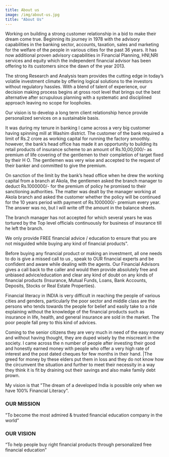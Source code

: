 ```yaml
---
title: About us
image: /img/about-us.jpg
title: "About Us"
---
```


Working  on building a strong customer relationship in a bid to make their dream come true. Beginning its journey in 1978 with the advisory capabilities in the banking sector, accounts, taxation, sales and marketing for the welfare of the people in various cities for the past 36 years.    It has now additional proven advisory capabilities in Financial Planning, HNI,NRI services and equity which the independent financial advisor has been offering to its customers since the dawn of the year 2013.

The strong Research and Analysis team provides the cutting edge in today’s volatile investment climate by offering logical solutions to the investors without regulatory hassles. With a blend of talent of experience, our decision making process begins at gross root level that brings out the best alternative after scrupulous planning with a systematic and disciplined approach leaving no scope for loopholes.

Our vision is to develop a long term client relationship hence provide personalized services on a sustainable basis.

It was during my tenure in banking I came across a very big customer having spinning mill at Washim district. The customer of the bank required  a limit of Rs.2 crore as working capital for running the factory smoothly. however, the bank’s head office has made it an opportunity to building its retail products of insurance scheme to an amount of Rs.10,00,000/- as premium of life covering of the gentlemen to their completion of target fixed by their H O. The gentlemen was very wise  and accepted to the request of their banker and committed to give the premium.

On sanction of the limit by the bank’s head office when he drew the working capital from a branch at Akola, the gentlemen asked the branch manager to deduct Rs.1000000/- for the premium of policy he promised to their  sanctioning authorities.  The matter was dealt by the manager working at Akola branch and asked the customer whether the policy will be continued for the 10 years period with payment of Rs.1000000/- premium every year.  The answer was no, but I will write off the amount in the balance sheets.

The branch manager has not accepted for which several years he was tortured by the Top level officials continuously for business of insurance till he left the branch.

We only provide FREE financial advice / education to ensure that you are not misguided while buying any kind of financial products".

Before buying any financial product or making an investment, all one needs to do is give a missed call to us , speak to OUR financial experts and be confident and aware while dealing with the agents.  Our Financial Advisors gives a call back to the caller and would then provide absolutely free and unbiased advice/education and clear any kind of doubt on any kinds of financial products (Insurance, Mutual Funds, Loans, Bank Accounts, Deposits, Stocks or Real Estate Properties).

Financial literacy in INDIA is very difficult in reaching the people of various cities and genders, particularly the poor sector and middle class are the persons who tends towards the people for  belief and easily take to a ride explaining without the knowledge of the financial products such as insurance in life, health, and general insurance are sold in the market.  The poor people fall prey to this kind of advices.

Coming to the senior citizens they are very much in need of the easy money and without having thought, they are duped wisely by the miscreant in the society.
I came across the n number of people after investing their good and honestly earned money with people who offer a very high rate of interest and the post dated cheques for few months  in their hand.  |The greed for money by these elders put them in loss and they do not know how  the  circumvent the situation and further to meet their necessity in a way they think it is fit by draining out their savings and also make family debt prown.

My vision is that  "The dream of a developed India is possible only when we have 100% Financial Literacy".

<h3 class="f4 b lh-title mb2">OUR MISSION</h3>

"To become the most admired & trusted financial education company in the world”

<h3 class="f4 b lh-title mb2">OUR VISION</h3>

“To help people buy right financial products through personalized free financial education”